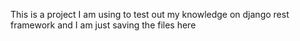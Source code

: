 This is a project I am using to test out my knowledge on django rest framework and I am just saving the files here
